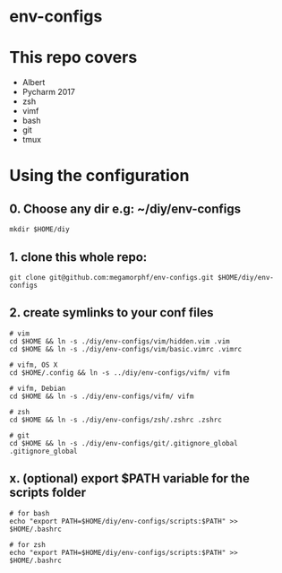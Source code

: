 # env-configs

# This repo covers

- Albert
- Pycharm 2017
- zsh
- vimf
- bash
- git
- tmux

# Using the configuration

## 0. Choose any dir e.g: ~/diy/env-configs

```
mkdir $HOME/diy
```

## 1. clone this whole repo:

```
git clone git@github.com:megamorphf/env-configs.git $HOME/diy/env-configs
```

## 2. create symlinks to your conf files

```
# vim
cd $HOME && ln -s ./diy/env-configs/vim/hidden.vim .vim
cd $HOME && ln -s ./diy/env-configs/vim/basic.vimrc .vimrc

# vifm, OS X
cd $HOME/.config && ln -s ../diy/env-configs/vifm/ vifm

# vifm, Debian
cd $HOME && ln -s ./diy/env-configs/vifm/ vifm

# zsh
cd $HOME && ln -s ./diy/env-configs/zsh/.zshrc .zshrc

# git
cd $HOME && ln -s ./diy/env-configs/git/.gitignore_global .gitignore_global

```


## x. (optional) export $PATH variable for the scripts folder

```
# for bash
echo "export PATH=$HOME/diy/env-configs/scripts:$PATH" >> $HOME/.bashrc

# for zsh
echo "export PATH=$HOME/diy/env-configs/scripts:$PATH" >> $HOME/.bashrc
```




